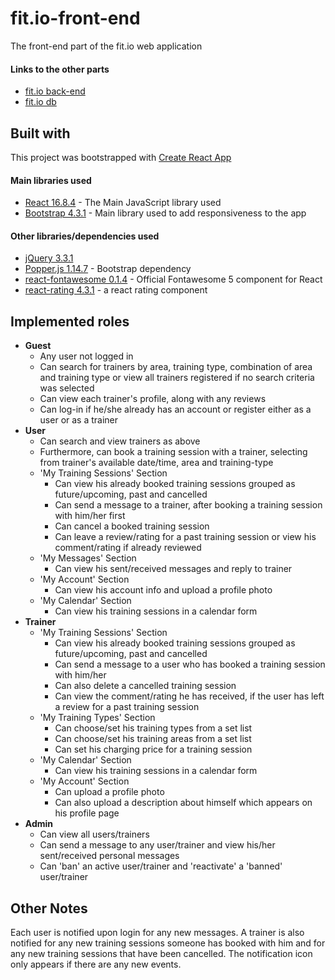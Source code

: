 # fit.io-front-end

The front-end part of the fit.io web application
#### Links to the other parts
* [fit.io back-end](https://github.com/ioiliakop/fit.io-back-end)
* [fit.io db](https://github.com/ioiliakop/fit.io-db)

## Built with

This project was bootstrapped with [Create React App](https://github.com/facebook/create-react-app)
#### Main libraries used
* [React 16.8.4](https://reactjs.org/) - The Main JavaScript library used
* [Bootstrap 4.3.1](https://getbootstrap.com/) - Main library used to add responsiveness to the app
#### Other libraries/dependencies used
* [jQuery 3.3.1](https://jquery.com/)
* [Popper.js 1.14.7](https://popper.js.org/) - Bootstrap dependency
* [react-fontawesome 0.1.4](https://github.com/FortAwesome/react-fontawesome) - Official Fontawesome 5 component for React
* [react-rating 4.3.1](https://www.npmjs.com/package/react-rating) - a react rating component

## Implemented roles

* __Guest__
  * Any user not logged in
  * Can search for trainers by area, training type, combination of area and training type or view all trainers registered if no search criteria was selected
  * Can view each trainer's profile, along with any reviews
  * Can log-in if he/she already has an account or register either as a user or as a trainer
* __User__
  * Can search and view trainers as above
  * Furthermore, can book a training session with a trainer, selecting from trainer's available date/time, area and training-type
  * 'My Training Sessions' Section
    * Can view his already booked training sessions grouped as future/upcoming, past and cancelled
    * Can send a message to a trainer, after booking a training session with him/her first
    * Can cancel a booked training session
    * Can leave a review/rating for a past training session or view his comment/rating if already reviewed
  * 'My Messages' Section
    * Can view his sent/received messages and reply to trainer
  * 'My Account' Section
    * Can view his account info and upload a profile photo
  * 'My Calendar' Section
    * Can view his training sessions in a calendar form
* __Trainer__
  * 'My Training Sessions' Section
    * Can view his already booked training sessions grouped as future/upcoming, past and cancelled
    * Can send a message to a user who has booked a training session with him/her
    * Can also delete a cancelled training session
    * Can view the comment/rating he has received, if the user has left a review for a past training session
  * 'My Training Types' Section
    * Can choose/set his training types from a set list
    * Can choose/set his training areas from a set list
    * Can set his charging price for a training session
  * 'My Calendar' Section
    * Can view his training sessions in a calendar form
  * 'My Account' Section
    * Can upload a profile photo
    * Can also upload a description about himself which appears on his profile page
* __Admin__
  * Can view all users/trainers
  * Can send a message to any user/trainer and view his/her sent/received personal messages 
  * Can 'ban' an active user/trainer and 'reactivate' a 'banned' user/trainer

## Other Notes
Each user is notified upon login for any new messages. 
A trainer is also notified for any new training sessions someone has booked with him and for any new training sessions that have been cancelled.
The notification icon only appears if there are any new events.
